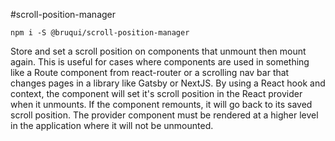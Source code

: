 #scroll-position-manager

```
npm i -S @bruqui/scroll-position-manager
```

Store and set a scroll position on components that unmount then mount again. This is useful for cases where components are used in something like a Route component from react-router or a scrolling nav bar that changes pages in a library like Gatsby or NextJS. By using a React hook and context, the component will set it's scroll position in the React provider when it unmounts. If the component remounts, it will go back to its saved scroll position. The provider component must be rendered at a higher level in the application where it will not be unmounted.
